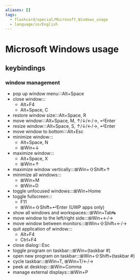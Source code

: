 ```yaml
---
aliases: []
tags:
  - flashcard/special/Microsoft_Windows_usage
  - language/in/English
---
```


# Microsoft Windows usage

## keybindings

### window management

- pop up window menu:::Alt+Space <!--SR:!2025-06-11,474,250!2025-07-09,582,270-->
- close window:::<ul><li>Alt+F4</li><li>Alt+Space, C</li></ul> <!--SR:!2026-01-06,697,270!2027-01-10,936,270-->
- restore window size:::Alt+Space, R <!--SR:!2024-07-31,370,270!2024-12-17,350,210-->
- move window:::Alt+Space, M, ↑/↓/←/→, ↵Enter <!--SR:!2027-02-20,979,270!2025-12-19,819,330-->
- resize window:::Alt+Space, S, ↑/↓/←/→, ↵Enter <!--SR:!2024-07-27,45,150!2025-06-22,631,290-->
- move window to bottom:::Alt+Esc <!--SR:!2024-12-23,406,230!2025-07-11,362,250-->
- minimize window:::<ul><li>Alt+Space, N</li><li>⊞Win+↓</li></ul> <!--SR:!2025-02-20,257,190!2025-02-24,534,270-->
- maximize window:::<ul><li>Alt+Space, X</li><li>⊞Win+↑</li></ul> <!--SR:!2025-01-27,422,230!2025-07-22,593,270-->
- maximize window vertically:::⊞Win+⇧Shift+↑ <!--SR:!2025-01-05,429,250!2025-02-01,427,230-->
- minimize all windows:::<ul><li>⊞Win+M</li><li>⊞Win+D</li></ul> <!--SR:!2024-09-29,130,170!2025-01-27,479,270-->
- toggle unfocused windows:::⊞Win+Home <!--SR:!2025-01-02,172,190!2024-09-05,51,150-->
- toggle fullscreen:::<ul><li>F11</li><li>⊞Win+⇧Shift+↵Enter (UWP apps only)</li></ul> <!--SR:!2024-11-04,401,250!2024-12-14,493,310-->
- show all windows and workspaces:::⊞Win+Tab↹ <!--SR:!2024-09-18,96,210!2025-07-27,666,290-->
- move window to the left/right side:::⊞Win+←/→ <!--SR:!2025-03-16,548,270!2025-02-13,335,210-->
- move window between monitors:::⊞Win+⇧Shift+←/→ <!--SR:!2026-01-06,553,230!2026-11-10,895,270-->
- quit application of window:::<ul><li>Alt+F4</li><li>Ctrl+F4</li></ul> <!--SR:!2024-11-26,260,170!2026-11-16,887,270-->
- close dialog:::Esc <!--SR:!2027-03-17,1187,350!2027-04-22,1164,310-->
- toggle program on taskbar:::⊞Win+(taskbar #) <!--SR:!2025-04-08,564,270!2026-08-17,894,270-->
- open new program on taskbar:::⊞Win+⇧Shift+(taskbar #) <!--SR:!2024-12-30,409,230!2025-02-28,504,270-->
- cycle taskbar:::⊞Win+T, ⊞Win+T/←/→ <!--SR:!2025-02-10,434,230!2024-12-06,270,210-->
- peek at desktop:::⊞Win+Comma <!--SR:!2024-12-08,301,250!2025-06-28,574,270-->
- manage external displays:::⊞Win+P <!--SR:!2024-10-30,403,250!2025-09-06,519,250-->
